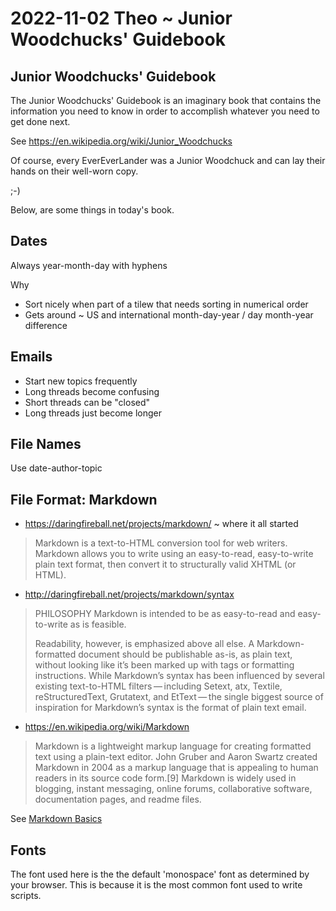 # 2022-11-02 Theo ~ Junior Woodchucks' Guidebook

## Junior Woodchucks' Guidebook

The Junior Woodchucks' Guidebook is an imaginary book that contains the information you need to know in order to accomplish whatever you need to get done next.

See https://en.wikipedia.org/wiki/Junior_Woodchucks

Of course, every EverEverLander was a Junior Woodchuck and can lay their hands on their well-worn copy.

;-)

Below, are some things in today's book.

## Dates

Always year-month-day with hyphens

Why

* Sort nicely when part of a tilew that needs sorting in numerical order
* Gets around  ~ US and international month-day-year / day month-year difference

## Emails

* Start new topics frequently
* Long threads become confusing
* Short threads can be "closed"
* Long threads just become longer


## File Names

Use date-author-topic


## File Format: Markdown

* https://daringfireball.net/projects/markdown/ ~ where it all started
>Markdown is a text-to-HTML conversion tool for web writers. Markdown allows you to write using an easy-to-read, easy-to-write plain text format, then convert it to structurally valid XHTML (or HTML).

* http://daringfireball.net/projects/markdown/syntax
>PHILOSOPHY
>Markdown is intended to be as easy-to-read and easy-to-write as is feasible.
>
>Readability, however, is emphasized above all else. A Markdown-formatted document should be publishable as-is, as plain text, without looking like it’s been marked up with tags or formatting instructions. While Markdown’s syntax has been influenced by several existing text-to-HTML filters — including Setext, atx, Textile, reStructuredText, Grutatext, and EtText — the single biggest source of inspiration for Markdown’s syntax is the format of plain text email.

* https://en.wikipedia.org/wiki/Markdown
>Markdown is a lightweight markup language for creating formatted text using a plain-text editor. John Gruber and Aaron Swartz created Markdown in 2004 as a markup language that is appealing to human readers in its source code form.[9] Markdown is widely used in blogging, instant messaging, online forums, collaborative software, documentation pages, and readme files.

See [Markdown Basics]( https://help.github.com/articles/markdown-basics/ )

## Fonts

The font used here is the the default 'monospace' font as determined by your browser. This is because it is the most common font used to write scripts.


